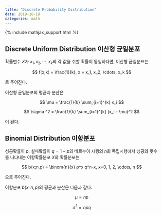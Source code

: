 ```yaml
---
title: "Discrete Probability Distribution"
date: 2019-10-18
categories: math
---
```


{% include mathjax_support.html %}

## Discrete Uniform Distribution 이산형 균일분포

확률변수 $X$가 $x_1, x_2, \cdots, x_k$의 각 값을 취할 확률이 동일하다면, 이산형 균일분표는

$$
f(x;k) = \frac{1}{k}, x = x_1, x_2, \cdots, x_k
$$

로 주어진다.

이산형 균일분포의 평균과 분산은

$$
\mu = \frac{1}{k} \sum_{i=1}^{k} x_i
$$

$$
\sigma ^2 = \frac{1}{k} \sum_{i=1}^{k} (x_i - \mu)^2
$$

이 된다.

## Binomial Distribution 이항분포

성공확률이 $p$, 실패확률이 $q=1-p$의 베르누이 시행의 $n$회 독립시행에서 성공의 횟수를 나타내는 이항확률분포 $X$의 확률분포는

$$
b(x;n,p) = \binom{n}{x} p^x q^n-x, x=0, 1, 2, \cdots, n
$$

으로 주어진다.

이항분포 $b(x;n,p)$의 평균과 분산은 다음과 같다.

$$
\mu = np
$$

$$
\sigma ^2 = npq
$$
